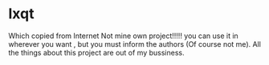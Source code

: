 # lxqt
Which copied from Internet
Not mine own project!!!!!
you can use it in wherever you want , but you must inform the authors (Of course not me).
All the things about this project are out of my bussiness.
